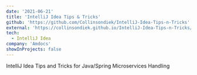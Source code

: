 ```yaml
---
date: '2021-06-21'
title: 'IntelliJ Idea Tips & Tricks'
github: 'https://github.com/Collinsondiek/IntelliJ-Idea-Tips-n-Tricks'
external: 'https://collinsondiek.github.io/IntelliJ-Idea-Tips-n-Tricks/'
tech:
  - IntelliJ Idea
company: 'Amdocs'
showInProjects: false
---
```


IntelliJ Idea Tips and Tricks for Java/Spring Microservices Handling